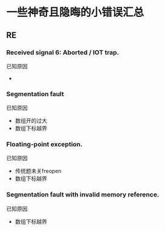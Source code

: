 # 一些神奇且隐晦的小错误汇总
## RE
### Received signal 6: Aborted / IOT trap.
已知原因

- 
### Segmentation fault
已知原因

- 数组开的过大
- 数组下标越界

### Floating-point exception.
已知原因

- 传统题未关freopen
- 数组下标越界

### Segmentation fault with invalid memory reference.
已知原因

- 数组下标越界


